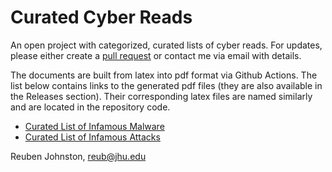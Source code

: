 # Curated Cyber Reads
An open project with categorized, curated lists of cyber reads.  For updates, please either create a [pull request](https://docs.github.com/en/pull-requests/collaborating-with-pull-requests/proposing-changes-to-your-work-with-pull-requests/creating-a-pull-request#creating-the-pull-request) or contact me via email with details.

The documents are built from latex into pdf format via Github Actions.  The list below contains links to the generated pdf files (they are also available in the Releases section).  Their corresponding latex files are named similarly and are located in the repository code.
* [Curated List of Infamous Malware](https://github.com/reubenajohnston/CuratedCyberReads/releases/download/v1.1/curated_list_of_infamous_malware_reuben_johnston.pdf)
* [Curated List of Infamous Attacks](https://github.com/reubenajohnston/CuratedCyberReads/releases/download/v1.1/curated_list_of_infamous_attacks_reuben_johnston.pdf)

Reuben Johnston, reub@jhu.edu

